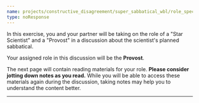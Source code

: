 ```yaml
---
name: projects/constructive_disagreement/super_sabbatical_wbl/role_specific_instructions_preamble_provost.md
type: noResponse
---
```


In this exercise, you and your partner will be taking on the role of a "Star Scientist" and a "Provost" in a discussion about the scientist's planned sabbatical.

Your assigned role in this discussion will be the **Provost**.

The next page will contain reading materials for your role. **Please consider jotting down notes as you read.** While you will be able to access these materials again during the discussion, taking notes may help you to understand the content better.

---
